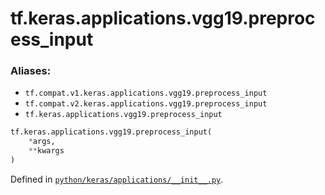 <div itemscope itemtype="http://developers.google.com/ReferenceObject">
<meta itemprop="name" content="tf.keras.applications.vgg19.preprocess_input" />
<meta itemprop="path" content="Stable" />
</div>

# tf.keras.applications.vgg19.preprocess_input



### Aliases:

* `tf.compat.v1.keras.applications.vgg19.preprocess_input`
* `tf.compat.v2.keras.applications.vgg19.preprocess_input`
* `tf.keras.applications.vgg19.preprocess_input`

``` python
tf.keras.applications.vgg19.preprocess_input(
    *args,
    **kwargs
)
```



Defined in [`python/keras/applications/__init__.py`](/code/stable/tensorflow/python/keras/applications/__init__.py).

<!-- Placeholder for "Used in" -->

